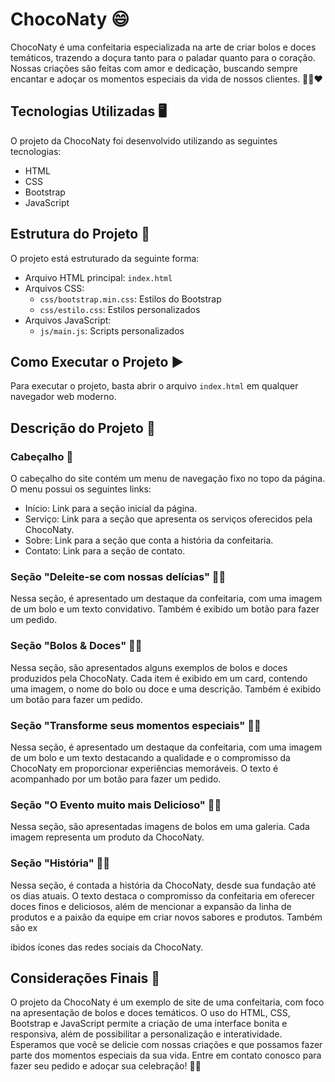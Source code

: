 # ChocoNaty 😄

ChocoNaty é uma confeitaria especializada na arte de criar bolos e doces temáticos, trazendo a doçura tanto para o paladar quanto para o coração. Nossas criações são feitas com amor e dedicação, buscando sempre encantar e adoçar os momentos especiais da vida de nossos clientes. 🍰🍭❤️

## Tecnologias Utilizadas 🖥️

O projeto da ChocoNaty foi desenvolvido utilizando as seguintes tecnologias:

- HTML
- CSS
- Bootstrap
- JavaScript

## Estrutura do Projeto 🏢

O projeto está estruturado da seguinte forma:

- Arquivo HTML principal: `index.html`
- Arquivos CSS:
  - `css/bootstrap.min.css`: Estilos do Bootstrap
  - `css/estilo.css`: Estilos personalizados
- Arquivos JavaScript:
  - `js/main.js`: Scripts personalizados

## Como Executar o Projeto ▶️

Para executar o projeto, basta abrir o arquivo `index.html` em qualquer navegador web moderno.

## Descrição do Projeto 📝

### Cabeçalho 📌

O cabeçalho do site contém um menu de navegação fixo no topo da página. O menu possui os seguintes links:

- Início: Link para a seção inicial da página.
- Serviço: Link para a seção que apresenta os serviços oferecidos pela ChocoNaty.
- Sobre: Link para a seção que conta a história da confeitaria.
- Contato: Link para a seção de contato.

### Seção "Deleite-se com nossas delícias" 🍰🍩

Nessa seção, é apresentado um destaque da confeitaria, com uma imagem de um bolo e um texto convidativo. Também é exibido um botão para fazer um pedido.

### Seção "Bolos & Doces" 🎂🍪

Nessa seção, são apresentados alguns exemplos de bolos e doces produzidos pela ChocoNaty. Cada item é exibido em um card, contendo uma imagem, o nome do bolo ou doce e uma descrição. Também é exibido um botão para fazer um pedido.

### Seção "Transforme seus momentos especiais" 🌟🎉

Nessa seção, é apresentado um destaque da confeitaria, com uma imagem de um bolo e um texto destacando a qualidade e o compromisso da ChocoNaty em proporcionar experiências memoráveis. O texto é acompanhado por um botão para fazer um pedido.

### Seção "O Evento muito mais Delicioso" 🎈🍰

Nessa seção, são apresentadas imagens de bolos em uma galeria. Cada imagem representa um produto da ChocoNaty.

### Seção "História" 📜🎂

Nessa seção, é contada a história da ChocoNaty, desde sua fundação até os dias atuais. O texto destaca o compromisso da confeitaria em oferecer doces finos e deliciosos, além de mencionar a expansão da linha de produtos e a paixão da equipe em criar novos sabores e produtos. Também são ex

ibidos ícones das redes sociais da ChocoNaty.

## Considerações Finais 🎊

O projeto da ChocoNaty é um exemplo de site de uma confeitaria, com foco na apresentação de bolos e doces temáticos. O uso do HTML, CSS, Bootstrap e JavaScript permite a criação de uma interface bonita e responsiva, além de possibilitar a personalização e interatividade. Esperamos que você se delicie com nossas criações e que possamos fazer parte dos momentos especiais da sua vida. Entre em contato conosco para fazer seu pedido e adoçar sua celebração! 🥳🍰

```
```
